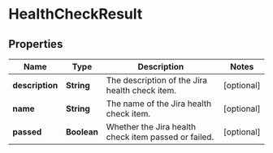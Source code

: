 # HealthCheckResult

## Properties
Name | Type | Description | Notes
------------ | ------------- | ------------- | -------------
**description** | **String** | The description of the Jira health check item. |  [optional]
**name** | **String** | The name of the Jira health check item. |  [optional]
**passed** | **Boolean** | Whether the Jira health check item passed or failed. |  [optional]
